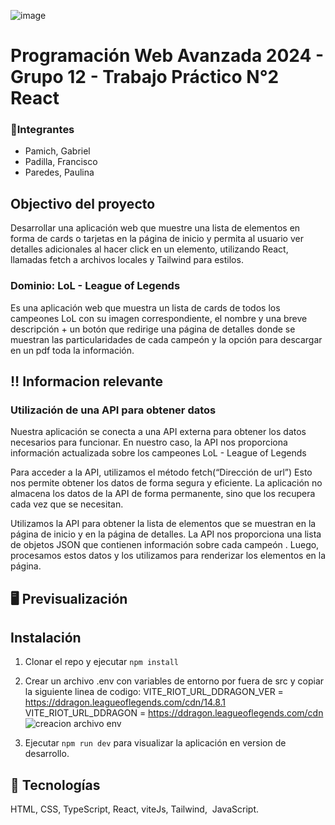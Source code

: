 ![image](https://user-images.githubusercontent.com/79814537/227503253-efff5b8d-79b8-4a2b-9e76-79800998b4d5.png)

# Programación Web Avanzada 2024 - Grupo 12 - Trabajo Práctico N°2 React


### 👥Integrantes
- Pamich, Gabriel 
- Padilla, Francisco
- Paredes, Paulina

## Objectivo del proyecto
Desarrollar una aplicación web que muestre una lista de elementos en forma de cards o
tarjetas en la página de inicio y permita al usuario ver detalles adicionales al hacer click
en un elemento, utilizando React, llamadas fetch a archivos locales y Tailwind para
estilos.
### Dominio: LoL - League of Legends
Es una aplicación web que muestra un lista de cards de todos los campeones LoL
 con su imagen correspondiente, el nombre y una breve descripción + un botón que redirige
una página de detalles donde se muestran las particularidades de cada campeón y la opción para descargar en un pdf toda la información.

## ‼️ Informacion relevante
### Utilización de una API para obtener datos
Nuestra aplicación se conecta a una API externa para obtener los datos necesarios para funcionar. En nuestro caso, 
la API nos proporciona información actualizada sobre los campeones LoL - League of Legends

Para acceder a la API, utilizamos el método  fetch(“Dirección de url”)
Esto nos permite obtener los datos de forma segura y eficiente. La aplicación no almacena los datos de la API de forma permanente,
 sino que los recupera cada vez que se necesitan.

Utilizamos la API  para obtener la lista de elementos que se muestran en la página de inicio y en la página de detalles. 
La API nos proporciona una lista de objetos JSON que contienen información sobre cada campeón . 
Luego, procesamos estos datos y los utilizamos para renderizar los elementos en la página.

## 🖥️ Previsualización


## Instalación
1) Clonar el repo y ejecutar ```npm install```
2) Crear un archivo .env  con variables de entorno por fuera de src y copiar la siguiente linea de codigo:
     VITE_RIOT_URL_DDRAGON_VER = https://ddragon.leagueoflegends.com/cdn/14.8.1
     VITE_RIOT_URL_DDRAGON = https://ddragon.leagueoflegends.com/cdn
   ![creacion archivo  env](https://github.com/thadek/pwa-2024-tp2/assets/86857679/9783ee36-fe93-4c07-b119-e7161674acbc)

4) Ejecutar ```npm run dev``` para visualizar la aplicación en version de desarrollo.


## 🚀 Tecnologías
HTML, CSS, TypeScript, React, viteJs, Tailwind,  JavaScript.
